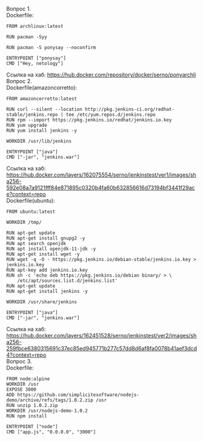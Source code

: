 Вопрос 1. \
Dockerfile:
````
FROM archlinux:latest

RUN pacman -Syy

RUN pacman -S ponysay --noconfirm

ENTRYPOINT ["ponysay"]
CMD ["Hey, netology"]
````
Ссылка на хаб: https://hub.docker.com/repository/docker/serno/ponyarchli \
Вопрос 2. \
Dockerfile(amazoncorretto):
````
FROM amazoncorretto:latest

RUN curl --silent --location http://pkg.jenkins-ci.org/redhat-stable/jenkins.repo | tee /etc/yum.repos.d/jenkins.repo
RUN rpm --import https://pkg.jenkins.io/redhat/jenkins.io.key
RUN yum upgrade
RUN yum install jenkins -y

WORKDIR /usr/lib/jenkins

ENTRYPOINT ["java"]
CMD ["-jar", "jenkins.war"]
````
Ссылка на хаб: https://hub.docker.com/layers/162075554/serno/jenkinstest/ver1/images/sha256-592e08a7a9121fff84e871895c0320b4fa60b632856616d73194bf3441f29ace?context=repo \
Dockerfile(ubuntu):
````
FROM ubuntu:latest

WORKDIR /tmp/

RUN apt-get update
RUN apt-get install gnupg2 -y
RUN apt search openjdk
RUN apt install openjdk-11-jdk -y
RUN apt-get install wget -y
RUN wget -q -O - https://pkg.jenkins.io/debian-stable/jenkins.io.key > jenkins.io.key
RUN apt-key add jenkins.io.key
RUN sh -c 'echo deb https://pkg.jenkins.io/debian binary/ > \
    /etc/apt/sources.list.d/jenkins.list'
RUN apt-get update
RUN apt-get install jenkins -y

WORKDIR /usr/share/jenkins

ENTRYPOINT ["java"]
CMD ["-jar", "jenkins.war"]

````
Ссылка на хаб: https://hub.docker.com/layers/162451528/serno/jenkinstest/ver2/images/sha256-259fbce6380315691c37ec85ed945771b277c57dd8d6af8fa0078b41aef3dcd4?context=repo \
Вопрос 3. \
Dockerfile:
````
FROM node:alpine
WORKDIR /usr
EXPOSE 3000
ADD https://github.com/simplicitesoftware/nodejs-demo/archive/refs/tags/1.0.2.zip /usr
RUN unzip 1.0.2.zip
WORKDIR /usr/nodejs-demo-1.0.2
RUN npm install

ENTRYPOINT ["node"]
CMD ["app.js", "0.0.0.0", "3000"]
````
